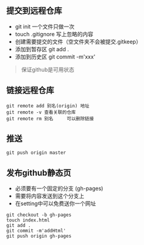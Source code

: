 ## 提交到远程仓库
- git init  一个文件只做一次
- touch .gitignore 写上忽略的内容
- 创建需要提交的文件（空文件夹不会被提交.gitkeep）
- 添加到暂存区 git add .
- 添加到历史区 git commit -m'xxx'

> 保证github是可用状态

## 链接远程仓库
```
git remote add 别名(origin) 地址
git remote -v 查看关联的仓库
git remote rm 别名     可以删除链接
```
## 推送
```
git push origin master
```

## 发布github静态页
- 必须要有一个固定的分支 (gh-pages)
- 需要将内容发送到这个分支上
- 在setting中可以免费送你一个网址
```
git checkout -b gh-pages
touch index.html
git add .
git commit -m'addHtml'
git push origin gh-pages
```
